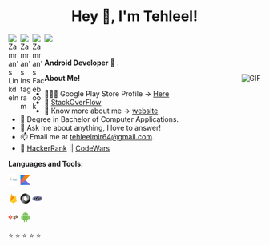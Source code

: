 <div align="center">
<h1 title="hehehe"> Hey 👋, I'm Tehleel!</h1>
</div>
<a href="https://www.linkedin.com/in/tehleel-mir-3a88b91bb/">
  <img align="left" alt="Zamran's LinkdeIn" width="24px" src="https://cdn.jsdelivr.net/npm/simple-icons@v3/icons/linkedin.svg" />
</a>
<a href="https://www.instagram.com/tehleel.mir/">
  <img align="left" alt="Zamran's Instagram" width="24px" src="https://cdn.jsdelivr.net/npm/simple-icons@v3/icons/instagram.svg" />
</a>
<a href="https://www.facebook.com/tehleel.mir.3/">
  <img align="left" alt="Zamran's Facebook" width="24px" src="https://cdn.jsdelivr.net/npm/simple-icons@v3/icons/facebook.svg" />
</a>
<img src="https://komarev.com/ghpvc/?username=ZamranxD&color=blueviolet" align="left">





<br />
<br />

**Android Developer** 🚀 .

  <img align="right" alt="GIF" src="https://i.pinimg.com/originals/e4/26/70/e426702edf874b181aced1e2fa5c6cde.gif" />

**About Me!**

- 👨🏽‍💻 Google Play Store Profile -> [Here](https://play.google.com/store/apps/dev?id=9086481429286206015&hl=en_IN&gl=US)
- 🌱 [StackOverFlow](https://stackoverflow.com/users/14599955/tehleel-mir)
- 🤔 Know more about me -> [website](https://stackoverflow.com/users/14599955/tehleel-mir)
- 💼 Degree in Bachelor of Computer Applications.
- 💬 Ask me about anything, I love to answer!
- 📫 Email me at [tehleelmir64@gmail.com](mailto:tehleelmir64@gmail.com).
- 📝 [HackerRank](https://www.hackerrank.com/Tehleel) || [CodeWars](https://www.codewars.com/users/tehleelmir)


**Languages and Tools:**  


<code><img height="20" src="https://raw.githubusercontent.com/github/explore/80688e429a7d4ef2fca1e82350fe8e3517d3494d/topics/java/java.png"></code>
<code><img height="20" src="https://raw.githubusercontent.com/github/explore/80688e429a7d4ef2fca1e82350fe8e3517d3494d/topics/kotlin/kotlin.png"></code>

<code><img height="20" src="https://raw.githubusercontent.com/github/explore/80688e429a7d4ef2fca1e82350fe8e3517d3494d/topics/firebase/firebase.png"></code>
<code><img height="20" src="https://raw.githubusercontent.com/github/explore/80688e429a7d4ef2fca1e82350fe8e3517d3494d/topics/json/json.png"></code>
<code><img height="20" src="https://raw.githubusercontent.com/github/explore/80688e429a7d4ef2fca1e82350fe8e3517d3494d/topics/php/php.png"></code>

<code><img height="20" src="https://raw.githubusercontent.com/github/explore/80688e429a7d4ef2fca1e82350fe8e3517d3494d/topics/git/git.png"></code>
<code><img height="20" src="https://raw.githubusercontent.com/github/explore/80688e429a7d4ef2fca1e82350fe8e3517d3494d/topics/android/android.png"></code>

⭐️ ⭐️ ⭐️ ⭐️ ⭐
